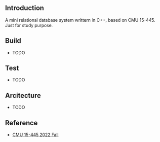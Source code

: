 ## Introduction
A mini relational database system writtern in C++, based on CMU 15-445.
Just for study purpose.


## Build
- TODO
## Test
- TODO
## Arcitecture
- TODO

## Reference

- [CMU 15-445 2022 Fall](https://github.com/cmu-db/bustub)